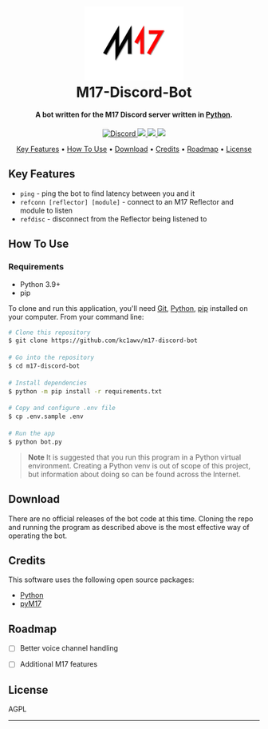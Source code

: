 <h1 align="center">
  <br>
  <a href="https://m17project.org"><img src="m17glow.png" alt="M17 Project" width="200"></a>
  <br>
  M17-Discord-Bot
  <br>
</h1>

<h4 align="center">A bot written for the M17 Discord server written in <a href="https://www.python.org/" target="_blank">Python</a>.</h4>

<p align="center">
  <a href="https://discord.gg/G8zGphypf6">
    <img src="https://img.shields.io/discord/771492414120656907"
         alt="Discord">
  </a>
  <a href="https://github.com/kc1awv/m17-discord-bot/issues">
    <img src="https://img.shields.io/github/issues/kc1awv/m17-discord-bot">
  </a>
  <a href="https://github.com/kc1awv/m17-discord-bot/pulls">
      <img src="https://img.shields.io/github/issues-pr/kc1awv/m17-discord-bot">
  </a>
  <a href="https://github.com/kc1awv/m17-discord-bot/blob/main/LICENSE">
    <img src="https://img.shields.io/github/license/kc1awv/m17-discord-bot">
  </a>
</p>

<p align="center">
  <a href="#key-features">Key Features</a> •
  <a href="#how-to-use">How To Use</a> •
  <a href="#download">Download</a> •
  <a href="#credits">Credits</a> •
  <a href="#roadmap">Roadmap</a> •
  <a href="#license">License</a>
</p>

<!-- ![screenshot]() -->

## Key Features

* `ping` - ping the bot to find latency between you and it
* `refconn [reflector] [module]` - connect to an M17 Reflector and module to listen
* `refdisc` - disconnect from the Reflector being listened to

## How To Use

### Requirements

* Python 3.9+
* pip

To clone and run this application, you'll need [Git](https://git-scm.com), [Python](https://www.python.org/), [pip](https://pypi.org/project/pip/) installed on your computer. From your command line:

```bash
# Clone this repository
$ git clone https://github.com/kc1awv/m17-discord-bot

# Go into the repository
$ cd m17-discord-bot

# Install dependencies
$ python -m pip install -r requirements.txt

# Copy and configure .env file
$ cp .env.sample .env

# Run the app
$ python bot.py
```

> **Note**
> It is suggested that you run this program in a Python virtual environment.
> Creating a Python venv is out of scope of this project, but information about
> doing so can be found across the Internet.

## Download

There are no official releases of the bot code at this time. Cloning the repo 
and running the program as described above is the most effective way of 
operating the bot.

## Credits

This software uses the following open source packages:

- [Python](https://python.org)
- [pyM17](https://pypi.org/project/m17/)

## Roadmap

- [ ] Better voice channel handling
- [ ] Additional M17 features


## License

AGPL

---
